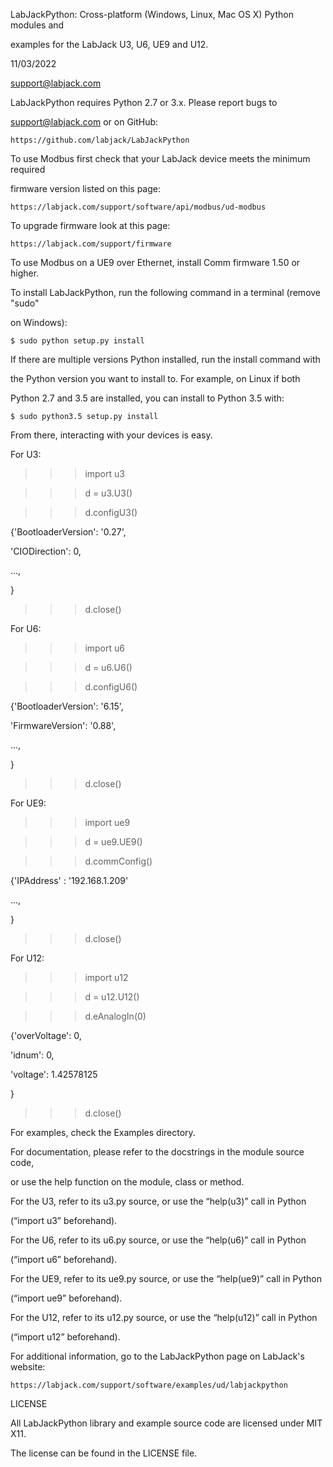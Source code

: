 LabJackPython: Cross-platform (Windows, Linux, Mac OS X) Python modules and
examples for the LabJack U3, U6, UE9 and U12.
11/03/2022
support@labjack.com

LabJackPython requires Python 2.7 or 3.x. Please report bugs to
support@labjack.com or on GitHub:

    https://github.com/labjack/LabJackPython

To use Modbus first check that your LabJack device meets the minimum required
firmware version listed on this page:

    https://labjack.com/support/software/api/modbus/ud-modbus

To upgrade firmware look at this page:

    https://labjack.com/support/firmware

To use Modbus on a UE9 over Ethernet, install Comm firmware 1.50 or higher.

To install LabJackPython, run the following command in a terminal (remove "sudo"
on Windows):

    $ sudo python setup.py install

If there are multiple versions Python installed, run the install command with
the Python version you want to install to. For example, on Linux if both
Python 2.7 and 3.5 are installed, you can install to Python 3.5 with:

    $ sudo python3.5 setup.py install

From there, interacting with your devices is easy.

For U3:
>>> import u3
>>> d = u3.U3()
>>> d.configU3()
{'BootloaderVersion': '0.27',
 'CIODirection': 0,
 ...,
}
>>> d.close()

For U6:
>>> import u6
>>> d = u6.U6()
>>> d.configU6()
{'BootloaderVersion': '6.15',
 'FirmwareVersion': '0.88',
 ...,
}
>>> d.close()

For UE9:
>>> import ue9
>>> d = ue9.UE9()
>>> d.commConfig()
{'IPAddress' : '192.168.1.209'
 ...,
}
>>> d.close()

For U12:
>>> import u12
>>> d = u12.U12()
>>> d.eAnalogIn(0)
{'overVoltage': 0,
 'idnum': 0,
 'voltage': 1.42578125
}
>>> d.close()

For examples, check the Examples directory.

For documentation, please refer to the docstrings in the module source code,
or use the help function on the module, class or method.

For the U3, refer to its u3.py source, or use the “help(u3)” call in Python
(“import u3” beforehand).

For the U6, refer to its u6.py source, or use the “help(u6)” call in Python
(“import u6” beforehand).

For the UE9, refer to its ue9.py source, or use the “help(ue9)” call in Python
(“import ue9” beforehand).

For the U12, refer to its u12.py source, or use the “help(u12)” call in Python
(“import u12” beforehand).

For additional information, go to the LabJackPython page on LabJack's website:

    https://labjack.com/support/software/examples/ud/labjackpython


LICENSE

All LabJackPython library and example source code are licensed under MIT X11.
The license can be found in the LICENSE file.
